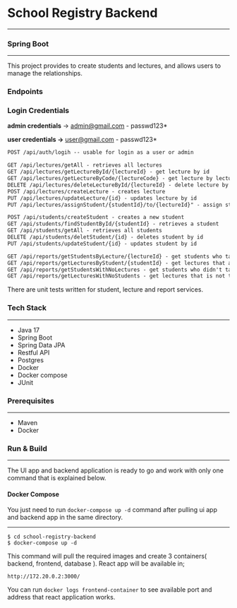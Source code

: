 # School Registry Backend
___
### Spring Boot

---
This project provides to create students and lectures, and allows users to manage the relationships.

### Endpoints

### Login Credentials

**admin credentials** &rarr; admin@gmail.com - passwd123* 

**user credentials &rarr;** user@gmail.com - passwd123*


```html
POST /api/auth/logih -- usable for login as a user or admin

GET /api/lectures/getAll - retrieves all lectures
GET /api/lectures/getLectureById/{lectureId} - get lecture by id
GET /api/lectures/getLectureByCode/{lectureCode} - get lecture by lecture code
DELETE /api/lectures/deleteLectureById/{lectureId} - delete lecture by id
POST /api/lectures/createLecture - creates lecture
PUT /api/lectures/updateLecture/{id} - updates lecture by id
PUT /api/lectures/assignStudent/{studentId}/to/{lectureId}" - assign students to lectures by their id's

POST /api/students/createStudent - creates a new student
GET /api/students/findStudentById/{studentId} - retrieves a student
GET /api/students/getAll - retrieves all students
DELETE /api/students/deletStudent/{id} - deletes student by id
PUT /api/students/updateStudent/{id} - updates student by id

GET /api/reports/getStudentsByLecture/{lectureId} - get students who takes certain lecture
GET /api/reports/getLecturesByStudent/{studentId} - get lectures that are taken by certain student
GET /api/reports/getStudentsWithNoLectures - get students who didn't take any lectures
GET /api/reports/getLecturesWithNoStudents - get lectures that is not taken by any students

```

There are unit tests written for student, lecture and report services.

### Tech Stack

---
- Java 17
- Spring Boot
- Spring Data JPA
- Restful API
- Postgres
- Docker
- Docker compose
- JUnit

### Prerequisites

---
- Maven
- Docker
  
### Run & Build

---
The UI app and backend application is ready to go and work with only one command that is explained below.

#### Docker Compose


You just need to run `docker-compose up -d` command after pulling ui app and backend app in the same directory.
___
```ssh
$ cd school-registry-backend
$ docker-compose up -d 
```
This command will pull the required images and create 3 containers( backend, frontend, database ).
React app will be available in;

```
http://172.20.0.2:3000/
```

You can run ``` docker logs frontend-container ``` to see available port and address that react application works.
